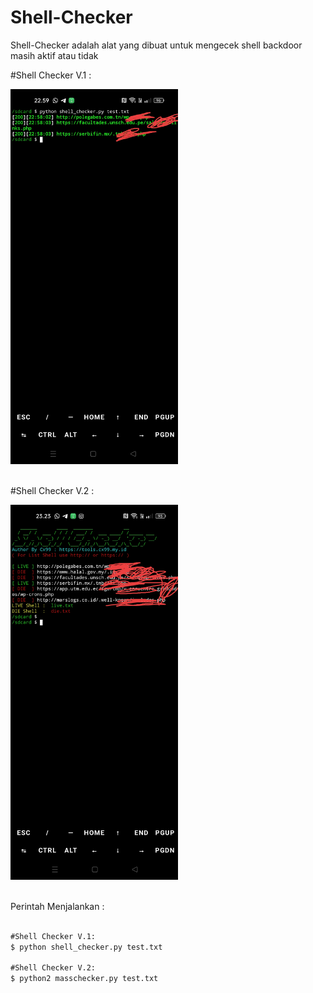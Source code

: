 # Shell-Checker
Shell-Checker adalah alat yang dibuat untuk mengecek shell backdoor masih aktif atau tidak

<p> #Shell Checker V.1 :</p>
<img src="https://github.com/cexploit99/Shell-Checker/blob/main/v1.jpg" height="600"/>
<br><br>
<p> #Shell Checker V.2 :</p>
<img src="https://github.com/cexploit99/Shell-Checker/blob/main/v2.jpg" height="600"/>
<br><br>

Perintah Menjalankan  :
```html

#Shell Checker V.1:
$ python shell_checker.py test.txt

#Shell Checker V.2:
$ python2 masschecker.py test.txt
